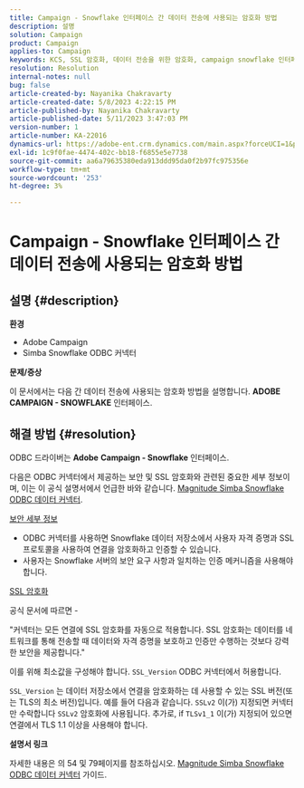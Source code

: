 ```yaml
---
title: Campaign - Snowflake 인터페이스 간 데이터 전송에 사용되는 암호화 방법
description: 설명
solution: Campaign
product: Campaign
applies-to: Campaign
keywords: KCS, SSL 암호화, 데이터 전송을 위한 암호화, campaign snowflake 인터페이스, ODBC 드라이버
resolution: Resolution
internal-notes: null
bug: false
article-created-by: Nayanika Chakravarty
article-created-date: 5/8/2023 4:22:15 PM
article-published-by: Nayanika Chakravarty
article-published-date: 5/11/2023 3:47:03 PM
version-number: 1
article-number: KA-22016
dynamics-url: https://adobe-ent.crm.dynamics.com/main.aspx?forceUCI=1&pagetype=entityrecord&etn=knowledgearticle&id=779bd679-bced-ed11-8849-6045bd006239
exl-id: 1c9f0fae-4474-402c-bb18-f6855e5e7738
source-git-commit: aa6a79635380eda913ddd95da0f2b97fc975356e
workflow-type: tm+mt
source-wordcount: '253'
ht-degree: 3%

---
```


# Campaign - Snowflake 인터페이스 간 데이터 전송에 사용되는 암호화 방법

## 설명 {#description}


<b>환경</b>

- Adobe Campaign
- Simba Snowflake ODBC 커넥터


<b>문제/증상</b>

이 문서에서는 다음 간 데이터 전송에 사용되는 암호화 방법을 설명합니다. <b>ADOBE CAMPAIGN - SNOWFLAKE</b> 인터페이스.


## 해결 방법 {#resolution}


ODBC 드라이버는 <b>Adobe</b> <b>Campaign - Snowflake</b> 인터페이스.

다음은 ODBC 커넥터에서 제공하는 보안 및 SSL 암호화와 관련된 중요한 세부 정보이며, 이는 이 공식 설명서에서 언급한 바와 같습니다. [Magnitude Simba Snowflake ODBC 데이터 커넥터](https://docs.posit.co/drivers/1.8.0/pdf/Simba%20Snowflake%20ODBC%20Connector%20Install%20and%20Configuration%20Guide.pdf).

<u>보안 세부 정보</u>

- ODBC 커넥터를 사용하면 Snowflake 데이터 저장소에서 사용자 자격 증명과 SSL 프로토콜을 사용하여 연결을 암호화하고 인증할 수 있습니다.
- 사용자는 Snowflake 서버의 보안 요구 사항과 일치하는 인증 메커니즘을 사용해야 합니다.


<u>SSL 암호화</u>

공식 문서에 따르면 -

&quot;커넥터는 모든 연결에 SSL 암호화를 자동으로 적용합니다. SSL 암호화는 데이터를 네트워크를 통해 전송할 때 데이터와 자격 증명을 보호하고 인증만 수행하는 것보다 강력한 보안을 제공합니다.&quot;

이를 위해 최소값을 구성해야 합니다. `SSL_Version` ODBC 커넥터에서 허용합니다.

`SSL_Version` 는 데이터 저장소에서 연결을 암호화하는 데 사용할 수 있는 SSL 버전(또는 TLS의 최소 버전)입니다. 예를 들어 다음과 같습니다. `SSLv2` 이(가) 지정되면 커넥터만 수락합니다 `SSLv2` 암호화에 사용됩니다. 추가로, if `TLSv1_1` 이(가) 지정되어 있으면 연결에서 TLS 1.1 이상을 사용해야 합니다.

<b>설명서 링크</b>

자세한 내용은 의 54 및 79페이지를 참조하십시오. [Magnitude Simba Snowflake ODBC 데이터 커넥터](https://docs.posit.co/drivers/1.8.0/pdf/Simba%20Snowflake%20ODBC%20Connector%20Install%20and%20Configuration%20Guide.pdf) 가이드.
